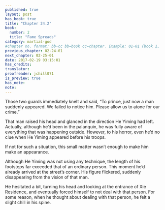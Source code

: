 ```yaml
---
published: true
layout: post
has_book: true
title: "Chapter 24.2"
book:
  number: 2
  title: "Fame Spreads"
category: martial-god
#chapter no. format: bb-cc bb=book cc=chapter. Example: 01-01 (book 1, chapter 1)
previous_chapter: 02-24-01
next_chapter: 02-25-01
date: 2017-02-19 03:15:01 
has_credits:
translator:
proofreader: jchill071
is_preview: true
has_note: 
note: 
---
```

Those two guards immediately knelt and said, “To prince, just now a man suddenly appeared. We failed to notice him. Please allow us to atone for our crime.”

That man raised his head and glanced in the direction He Yiming had left. Actually, although he’d been in the palanquin, he was fully aware of everything that was happening outside. However, to his horror, even he’d no clue when He Yiming appeared before his troops.

If not for such a situation, this small matter wasn’t enough to make him make an appearance.

Although He Yiming was not using any technique, the length of his footsteps far exceeded that of an ordinary person. This moment he’d already arrived at the street’s corner. His figure flickered, suddenly disappearing from the vision of that man.

He hesitated a bit, turning his head and looking at the entrance of Xie Residence, and eventually forced himself to not deal with that person. For some reason, when he thought about dealing with that person, he felt a slight chill in his spine.
